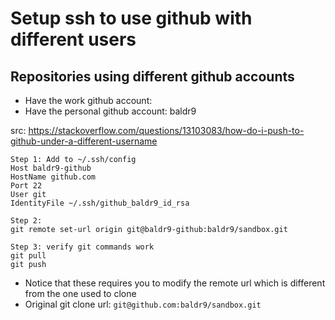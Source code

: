 # Setup ssh to use github with different users

## Repositories using different github accounts

* Have the work github account:
* Have the personal github account: baldr9

src: https://stackoverflow.com/questions/13103083/how-do-i-push-to-github-under-a-different-username


```
Step 1: Add to ~/.ssh/config
Host baldr9-github
HostName github.com
Port 22
User git
IdentityFile ~/.ssh/github_baldr9_id_rsa

Step 2:
git remote set-url origin git@baldr9-github:baldr9/sandbox.git

Step 3: verify git commands work
git pull
git push

```

* Notice that these requires you to modify the remote url which is different from the one used to clone
* Original git clone url: `git@github.com:baldr9/sandbox.git`

